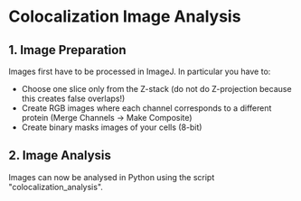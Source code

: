 # Colocalization Image Analysis


## 1. Image Preparation

Images first have to be processed in ImageJ. In particular you have to:
- Choose one slice only from the Z-stack (do not do Z-projection because this creates false overlaps!)
- Create RGB images where each channel corresponds to a different protein (Merge Channels -> Make Composite)
- Create binary masks images of your cells (8-bit)


## 2. Image Analysis

Images can now be analysed in Python using the script "colocalization_analysis".


